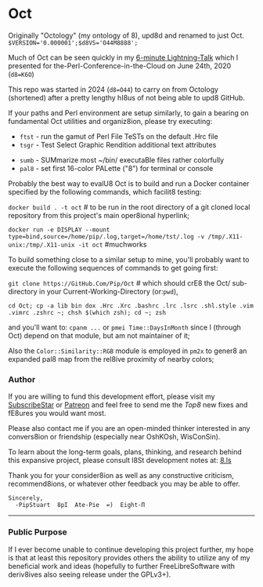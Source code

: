 #    Oct
 Originally "Octology" (my ontology of 8), upd8d and renamed to just Oct. `$VERSION='0.000001';$d8VS='O44M8888';`

Much of Oct can be seen quickly in my [6-minute Lightning-Talk](https://YouTu.be/Oul8KrS7TQk) which I presented for the-Perl-Conference-in-the-Cloud on June 24th, 2020 (`d8=K6O`)

<!-- show  tstc short after lsd8 ~ && reso spec HD pre Pi color greps elabor8 aliases,fully amidst reph new crystal clarity layers of some transparency now;-->

This repo was started in 2024 (`d8=O44`) to carry on from Octology (shortened) after a pretty lengthy hI8us of not being able to upd8 GitHub.

If your paths and Perl environment are setup similarly, to gain a bearing on fundamental Oct utilities and organiz8ion, please try executing:

 * `ftst` - run the gamut of Perl File TeSTs on the default .Hrc file
 * `tsgr` - Test Select Graphic Rendition additional text attributes
<!--
 * `tstn ` - TeST Navig8ion of A-Star algorithm in Screeps 50x50 maps
 * `tstc ` - TeST c8 Col8 color8ion classic representation progression-->
<!-- * `tsgr` - Test Select Graphic Rendition additional text attributes
 * `wh auu ai nuu g grp psag pe` - show a basic colored list of very useful GNU/Linux aliases-->

 * `sumb` - SUMmarize most ~/bin/ executaBle files rather colorfully
 * `pal8` - set first 16-color PALette ("8") for terminal or console
<!-- * `gnp8 ` - GeNerate a complete Pal8 mapping of b64 into 256-colors
 * `calN ` - display a CALeNdar of the colored d8-based recent Years-->
<!-- * `lodH ` - LOaD ~/.Hrc d8a-file to parse and print colorized fields-->

Probably the best way to evalU8 Oct is to build and run a Docker container specified by the following commands, which facilit8 testing:

  `docker build . -t oct`  # to be run in the root directory of a git cloned local repository from this project's main oper8ional hyperlink;

  `docker run -e DISPLAY --mount type=bind,source=/home/pip/.log,target=/home/tst/.log -v /tmp/.X11-unix:/tmp/.X11-unix -it oct`  #muchworks

To build something close to a similar setup to mine, you'll probably want to execute the following sequences of commands to get going first:

  `git clone https://GitHub.Com/Pip/Oct`  # which should crE8 the Oct/ sub-directory in your Current-Working-Directory (or:`pwd`),

  `cd Oct; cp -a lib bin dox .Hrc .Xrc .bashrc .lrc .lsrc .shl.style .vim .vimrc .zshrc ~; chsh $(which zsh); cd ~; zsh`

  and you'll want to: `cpanm ...` or `pmei Time::DaysInMonth` since I (through Oct) depend on that module, but am not maintainer of it;

  Also the `Color::Similarity::RGB` module is employed in `pm2x` to gener8 an expanded pal8 map from the rel8ive proximity of nearby colors;

### Author
If you are willing to fund this development effort, please visit my [SubscribeStar](https://SubscribeStar.Com/Pip "Pip's Octology SubscribeStar Page")
  or                                                                      [Patreon](https://patreon.com/PipStuart "Pip's Octology Patreon       Page")
  and feel free to send me the *Top8* new fixes and fE8ures you would want most.

Please also contact me if you are an open-minded thinker interested in any convers8ion or friendship (especially near OshKOsh, WisConSin).

To learn about the long-term goals, plans, thinking, and research behind this expansive project, please consult l8St development notes at:
  [8.ls](https://github.com/pip/Oct/blob/master/dox/2du/8.ls "dox/2du/8.ls")

Thank you for your consider8ion as well as any constructive criticism, recommend8ions, or whatever other feedback you may be able to offer.
```
Sincerely,
  -PipStuart  8pI  Ate-Pie  =)  Eight-Π
```
---
### Public Purpose
If I ever become unable to continue developing this project further, my hope is that at least this repository provides others the ability to
  utilize any of my beneficial work and ideas (hopefully to further FreeLibreSoftware with deriv8ives also seeing release under the GPLv3+).
